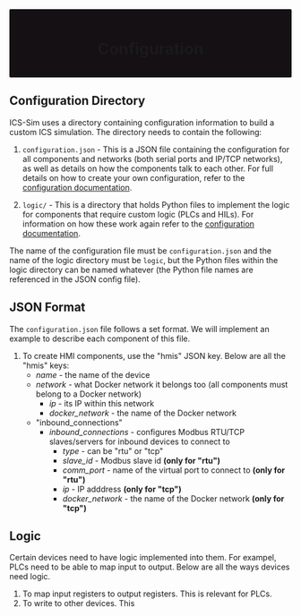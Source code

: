 <div style="background-color: rgb(20, 16, 20); padding: 15px 30px; border-radius: 2px; text-align: center;">

# Configuration

</div>

## Configuration Directory
ICS-Sim uses a directory containing configuration information to build a custom ICS simulation. The directory needs to contain the following:

1. `configuration.json` - This is a JSON file containing the configuration for all components and networks (both serial ports and IP/TCP networks), as well as details on how the components talk to each other. For full details on how to create your own configuration, refer to the [configuration documentation](configure.md).

2. `logic/` - This is a directory that holds Python files to implement the logic for components that require custom logic (PLCs and HILs). For information on how these work again refer to the [configuration documentation](configure.md).

The name of the configuration file must be `configuration.json` and the name of the logic directory must be `logic`, but the Python files within the logic directory can be named whatever (the Python file names are referenced in the JSON config file).

## JSON Format
The `configuration.json` file follows a set format. We will implement an example to describe each component of this file.

1. To create HMI components, use the "hmis" JSON key. Below are all the "hmis" keys:
    - *name* - the name of the device
    - *network* - what Docker network it belongs too (all components must belong to a Docker network)
        - *ip* - its IP within this network
        - *docker_network* - the name of the Docker network
    - "inbound_connections"
        - *inbound_connections* - configures Modbus RTU/TCP slaves/servers for inbound devices to connect to
            - *type* - can be "rtu" or "tcp"
            - *slave_id* - Modbus slave id **(only for "rtu")**
            - *comm_port* - name of the virtual port to connect to **(only for "rtu")**
            - *ip* - IP adddress **(only for "tcp")**
            - *docker_network* - the name of the Docker network  **(only for "tcp")**


## Logic
Certain devices need to have logic implemented into them. For exampel, PLCs need to be able to map input to output. Below are all the ways devices need logic.
1. To map input registers to output registers. This is relevant for PLCs.
2. To write to other devices. This 

